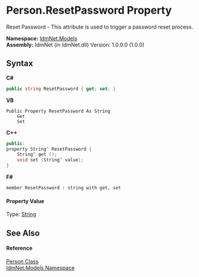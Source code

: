 # Person.ResetPassword Property 
 

Reset Password - This attribute is used to trigger a password reset process.

**Namespace:**&nbsp;<a href="N_IdmNet_Models">IdmNet.Models</a><br />**Assembly:**&nbsp;IdmNet (in IdmNet.dll) Version: 1.0.0.0 (1.0.0)

## Syntax

**C#**<br />
``` C#
public string ResetPassword { get; set; }
```

**VB**<br />
``` VB
Public Property ResetPassword As String
	Get
	Set
```

**C++**<br />
``` C++
public:
property String^ ResetPassword {
	String^ get ();
	void set (String^ value);
}
```

**F#**<br />
``` F#
member ResetPassword : string with get, set

```


#### Property Value
Type: <a href="http://msdn2.microsoft.com/en-us/library/s1wwdcbf" target="_blank">String</a>

## See Also


#### Reference
<a href="T_IdmNet_Models_Person">Person Class</a><br /><a href="N_IdmNet_Models">IdmNet.Models Namespace</a><br />